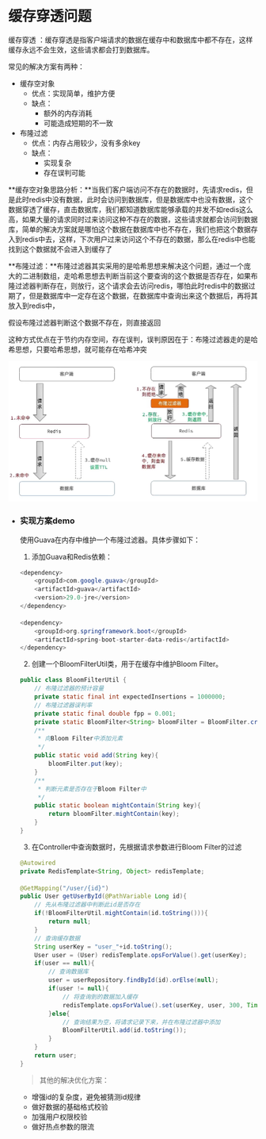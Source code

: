 # 缓存穿透问题

缓存穿透 ：缓存穿透是指客户端请求的数据在缓存中和数据库中都不存在，这样缓存永远不会生效，这些请求都会打到数据库。

常见的解决方案有两种：

* 缓存空对象
  * 优点：实现简单，维护方便
  * 缺点：
    * 额外的内存消耗
    * 可能造成短期的不一致
* 布隆过滤
  * 优点：内存占用较少，没有多余key
  * 缺点：
    * 实现复杂
    * 存在误判可能



**缓存空对象思路分析：**当我们客户端访问不存在的数据时，先请求redis，但是此时redis中没有数据，此时会访问到数据库，但是数据库中也没有数据，这个数据穿透了缓存，直击数据库，我们都知道数据库能够承载的并发不如redis这么高，如果大量的请求同时过来访问这种不存在的数据，这些请求就都会访问到数据库，简单的解决方案就是哪怕这个数据在数据库中也不存在，我们也把这个数据存入到redis中去，这样，下次用户过来访问这个不存在的数据，那么在redis中也能找到这个数据就不会进入到缓存了



**布隆过滤：**布隆过滤器其实采用的是哈希思想来解决这个问题，通过一个庞大的二进制数组，走哈希思想去判断当前这个要查询的这个数据是否存在，如果布隆过滤器判断存在，则放行，这个请求会去访问redis，哪怕此时redis中的数据过期了，但是数据库中一定存在这个数据，在数据库中查询出来这个数据后，再将其放入到redis中，

假设布隆过滤器判断这个数据不存在，则直接返回

这种方式优点在于节约内存空间，存在误判，误判原因在于：布隆过滤器走的是哈希思想，只要哈希思想，就可能存在哈希冲突

![1653326156516](image/缓存穿透问题/1653326156516.png)

* ### 实现方案demo
  使用Guava在内存中维护一个布隆过滤器。具体步骤如下：
  1. 添加Guava和Redis依赖：
  ```java
  <dependency>
      <groupId>com.google.guava</groupId>
      <artifactId>guava</artifactId>
      <version>29.0-jre</version>
  </dependency>
  
  <dependency>
      <groupId>org.springframework.boot</groupId>
      <artifactId>spring-boot-starter-data-redis</artifactId>
  </dependency>
  ```
  2. 创建一个BloomFilterUtil类，用于在缓存中维护Bloom Filter。

  

  ```java
  public class BloomFilterUtil {
      // 布隆过滤器的预计容量
      private static final int expectedInsertions = 1000000;
      // 布隆过滤器误判率
      private static final double fpp = 0.001;
      private static BloomFilter<String> bloomFilter = BloomFilter.create(Funnels.stringFunnel(Charset.defaultCharset()), expectedInsertions, fpp);
      /**
       * 向Bloom Filter中添加元素
       */
      public static void add(String key){
          bloomFilter.put(key);
      }
      /**
       * 判断元素是否存在于Bloom Filter中
       */
      public static boolean mightContain(String key){
          return bloomFilter.mightContain(key);
      }
  }
  
  ```
  3. 在Controller中查询数据时，先根据请求参数进行Bloom Filter的过滤

  ```java
  @Autowired
  private RedisTemplate<String, Object> redisTemplate;
  
  @GetMapping("/user/{id}")
  public User getUserById(@PathVariable Long id){
      // 先从布隆过滤器中判断此id是否存在
      if(!BloomFilterUtil.mightContain(id.toString())){
          return null;
      }
      // 查询缓存数据
      String userKey = "user_"+id.toString();
      User user = (User) redisTemplate.opsForValue().get(userKey);
      if(user == null){
          // 查询数据库
          user = userRepository.findById(id).orElse(null);
          if(user != null){
              // 将查询到的数据加入缓存
              redisTemplate.opsForValue().set(userKey, user, 300, TimeUnit.SECONDS);
          }else{
              // 查询结果为空，将请求记录下来，并在布隆过滤器中添加
              BloomFilterUtil.add(id.toString());
          }
      }
      return user;
  }
  ```

  

  >其他的解决优化方案：

  * 增强id的复杂度，避免被猜测id规律
  * 做好数据的基础格式校验
  * 加强用户权限校验
  * 做好热点参数的限流